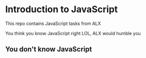 # Introduction to JavaScript
 
 This repo contains JavaScript tasks from ALX

 You think you know JavaScript right LOL, ALX would humble you

 ## You don't know JavaScript

